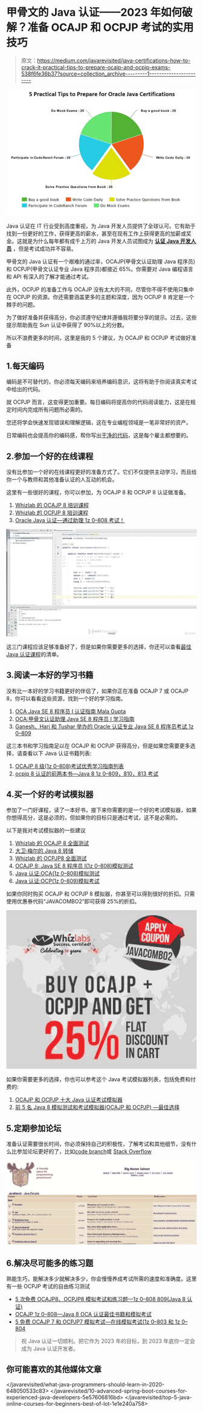 # 甲骨文的 Java 认证——2023 年如何破解？准备 OCAJP 和 OCPJP 考试的实用技巧

> 原文：<https://medium.com/javarevisited/java-certifications-how-to-crack-it-practical-tips-to-prepare-ocajp-and-ocpjp-exams-538f6fe36b37?source=collection_archive---------1----------------------->

[![](img/86d73f897c21c34605204d8487e060d7.png)](http://shareasale.com/r.cfm?b=1130601&u=880419&m=43514&urllink=&afftrack=)

Java 认证在 IT 行业受到高度重视，为 Java 开发人员提供了全球认可。它有助于找到一份更好的工作，获得更高的薪水，甚至在现有工作上获得更高的加薪或奖金。这就是为什么每年都有成千上万的 Java 开发人员试图成为 [**认证 Java 开发人员**](https://javarevisited.blogspot.com/2018/07/why-become-certified-java-programmer.html) ，但是考试成功并不容易。

甲骨文的 Java 认证有一个艰难的通过率，OCAJP(甲骨文认证助理 Java 程序员)和 OCPJP(甲骨文认证专业 Java 程序员)都接近 65%。你需要对 Java 编程语言和 API 有深入的了解才能通过考试。

此外，OCPJP 的准备工作与 OCAJP 没有太大的不同，尽管你不得不使用只集中在 OCPJP 的资源。你还需要涵盖更多的主题和深度，因为 OCPJP 8 肯定是一个棘手的问题。

为了做好准备并获得高分，你必须遵守纪律并遵循我将要分享的提示。过去，这些提示帮助我在 Sun 认证中获得了 90%以上的分数。

所以不浪费更多的时间，这里是我的 5 个建议，为 OCAJP 和 OCPJP 考试做好准备

## 1.每天编码

编码是不可替代的，你必须每天编码来培养编码意识，这将有助于你阅读真实考试中给出的代码。

就 OCPJP 而言，这变得更加重要。每日编码将提高你的代码阅读能力，这是在规定时间内完成所有问题所必需的。

您还将学会快速发现错误和理解逻辑，这在专业编程领域是一笔非常好的资产。

日常编码也会提高你的编码感，帮你写出[干净的代码](http://www.amazon.com/Clean-Code-Handbook-Software-Craftsmanship/dp/0132350882?tag=javamysqlanta-20)，这是每个雇主都想要的。

## 2.参加一个好的在线课程

没有比参加一个好的在线课程更好的准备方式了。它们不仅提供主动学习，而且给你一个与教师和其他准备认证的人互动的机会。

这里有一些很好的课程，你可以参加，为 OCAJP 8 和 OCPJP 8 认证做准备。

1.  [Whizlab 的 OCAJP 8 培训课程](http://shareasale.com/r.cfm?b=1130601&u=880419&m=43514&urllink=&afftrack=)
2.  [Whizlab 的 OCPJP 8 培训课程](http://shareasale.com/r.cfm?b=1130600&u=880419&m=43514&urllink=&afftrack=)
3.  [Oracle Java 认证—通过助理 1z 0–808 考试！](https://click.linksynergy.com/fs-bin/click?id=JVFxdTr9V80&subid=0&offerid=323058.1&type=10&tmpid=14538&RD_PARM1=https%3A%2F%2Fwww.udemy.com%2Foracle-java-associate-certification-exam-course-1z0-808%2F)

[![](img/d2f29d2edcfffb03e6b17aaa67b6d66d.png)](https://click.linksynergy.com/fs-bin/click?id=JVFxdTr9V80&subid=0&offerid=323058.1&type=10&tmpid=14538&RD_PARM1=https%3A%2F%2Fwww.udemy.com%2Foracle-java-associate-certification-exam-course-1z0-808%2F)

这三门课程应该足够准备好了，但是如果你需要更多的选择，你还可以查看[最佳 Java 认证课程](https://javarevisited.blogspot.com/2018/01/top-5-java-8-certifications-courses-training-online-OCAJP.html#axzz5Jq0WoIAF)的清单。

## 3.阅读一本好的学习书籍

没有比一本好的学习书籍更好的伴侣了，如果你正在准备 OCAJP 7 或 OCAJP 8，你可以看看这些资源，找到一个好的学习指南。

1.  [OCA Java SE 8 程序员 I 认证指南 Mala Gupta](http://aax-us-east.amazon-adsystem.com/x/c/Qj8Abd-ia13ynKIVoi2e_jcAAAFkTKAXRQEAAAFKARdHqPI/https://assoc-redirect.amazon.com/g/r/https://www.amazon.com/OCA-Java-Programmer-Certification-Guide/dp/1617293253/ref=as_at?creativeASIN=1617293253&linkCode=w61&imprToken=POUZyp0PJGlvCedfkqBdvA&slotNum=0&tag=javamysqlanta-20)
2.  [OCA:甲骨文认证助理 Java SE 8 程序员 I 学习指南](http://aax-us-east.amazon-adsystem.com/x/c/Qj8Abd-ia13ynKIVoi2e_jcAAAFkTKAXRQEAAAFKARdHqPI/https://assoc-redirect.amazon.com/g/r/https://www.amazon.com/dp/1118957407/ref=as_at?creativeASIN=1118957407&linkCode=w61&imprToken=POUZyp0PJGlvCedfkqBdvA&slotNum=1&tag=javamysqlanta-20)
3.  [Ganesh、Hari 和 Tushar 举办的 Oracle 认证专业 Java SE 8 程序员考试 1z 0–809](http://aax-us-east.amazon-adsystem.com/x/c/Qj8Abd-ia13ynKIVoi2e_jcAAAFkTKAXRQEAAAFKARdHqPI/https://assoc-redirect.amazon.com/g/r/https://www.amazon.com/Oracle-Certified-Professional-Programmer-1Z0-809/dp/1484218353/ref=as_at?creativeASIN=1484218353&linkCode=w61&imprToken=POUZyp0PJGlvCedfkqBdvA&slotNum=3&tag=javamysqlanta-20)

这三本书和学习指南足以在 OCAJP 和 OCPJP 获得高分，但是如果您需要更多选择，请查看以下 Java 认证书籍列表:

1.  [OCAJP 8 级(1z 0–808)考试优秀学习指南列表](http://javarevisited.blogspot.com/2016/10/best-books-for-ocajp8-exam-1z0-808-java8.html)
2.  [ocpjp 8 认证的前两本书—Java 8 1z 0–809，810，813 考试](http://javarevisited.blogspot.sg/2016/10/top-2-books-for-ocpjp8-certification-1Z0-809-810-813.html)

## 4.买一个好的考试模拟器

参加了一门好课程，读了一本好书，接下来你需要的是一个好的考试模拟器，如果你想得高分，这是必须的，但如果你的目标只是通过考试，这不是必需的。

以下是我对考试模拟器的一些建议

1.  [Whizlab 的 OCAJP 8 全面测试](http://shrsl.com/?g0ce)
2.  [大卫·梅尔的 Java 8 转储](https://www.certification-questions.com/practice-exam/java/1z0-809?affiliateCode=fcff36fd-557a-4713-abf6-973e9924770f&utm_source=Javin&utm_medium=affiliate&utm_campaign=affiliate)
3.  [Whizlab 的 OCPJP8 全面测试](http://shrsl.com/?g0cb)
4.  [OCAJP 8: Java SE 8 程序员 I(1z 0–808)模拟测试](https://click.linksynergy.com/fs-bin/click?id=JVFxdTr9V80&subid=0&offerid=323058.1&type=10&tmpid=14538&RD_PARM1=https%3A%2F%2Fwww.udemy.com%2Fjava-se-8-programmer-i-1z0-808-certification%2F)
5.  [Java 认证:OCA(1z 0–808)模拟测试](https://click.linksynergy.com/fs-bin/click?id=JVFxdTr9V80&subid=0&offerid=323058.1&type=10&tmpid=14538&RD_PARM1=https%3A%2F%2Fwww.udemy.com%2Fjava-oca%2F)
6.  [Java 认证:OCP(1z 0–809)模拟考试](https://click.linksynergy.com/fs-bin/click?id=JVFxdTr9V80&subid=0&offerid=323058.1&type=10&tmpid=14538&RD_PARM1=https%3A%2F%2Fwww.udemy.com%2Fjava-ocp%2F)

如果你同时购买 OCAJP 和 OCPJP 8 模拟器，你甚至可以得到很好的折扣。只需使用优惠券代码“JAVACOMBO2”即可获得 25%的折扣。

[![](img/c4e9ca962208c3d011e389100acc6177.png)](http://shrsl.com/?g0ce)

如果你需要更多的选择，你也可以参考这个 Java 考试模拟器列表，包括免费和付费的:

1.  [OCAJP 和 OCPJP 十大 Java 认证考试模拟器](http://www.java67.com/2017/03/top-10-ocajp-and-ocpjp-exam-simulators.html)
2.  [前 5 名 Java 8 模拟测试和考试模拟器(OCAJP 和 OCPJP) —最佳选择](http://javarevisited.blogspot.sg/2016/11/top-5-java-8-practice-test-and-exam-simulators-best-OCAJP-OCAPJP.html)

## 5.定期参加论坛

准备认证需要很长时间，你必须保持自己的积极性，了解考试和其他细节，没有什么比参加论坛更好的了，比如[code branch](http://coderanch.com)或 [Stack Overflow](https://medium.com/u/d53dd768d047?source=post_page-----538f6fe36b37--------------------------------)

[![](img/53ba6179ae420cbd51a06354c20c7192.png)](http://coderanch.com)

## 6.解决尽可能多的练习题

熟能生巧，能解决多少就解决多少，你会慢慢养成考试所需的速度和准确度。这里有一些 OCPJP 考试的自由练习测试

*   [5 次免费 OCAJP8、OCPJP8 模拟考试和练习题—1z 0–808 809(Java 8 认证)](http://javarevisited.blogspot.sg/2015/11/5-free-ocajp8-ocpjp8-mock-exams-and-practice-questions.html)
*   [OCAJP 1z 0–808—Java 8 OCA 认证最佳书籍和模拟考试](http://javarevisited.blogspot.sg/2017/04/ocajp-1z0-808-best-books-and-mock-exams-Java8-certification.html)
*   [5 免费 OCAJP 7 和 OCPJP7 模拟考试—在线模拟考试(1z 0–803 和 1z 0–804](http://javarevisited.blogspot.sg/2016/08/5-free-ocajp-7-and-ocpjp7-mock-exams.html)

> 祝 Java 认证一切顺利。把它作为 2023 年的目标，到 2023 年底你一定会成为 Java 认证开发者。

## 你可能喜欢的其他媒体文章

</javarevisited/what-java-programmers-should-learn-in-2020-648050533c83>  </javarevisited/10-advanced-spring-boot-courses-for-experienced-java-developers-5e57606816bd>  </javarevisited/top-5-java-online-courses-for-beginners-best-of-lot-1e1e240a758> 